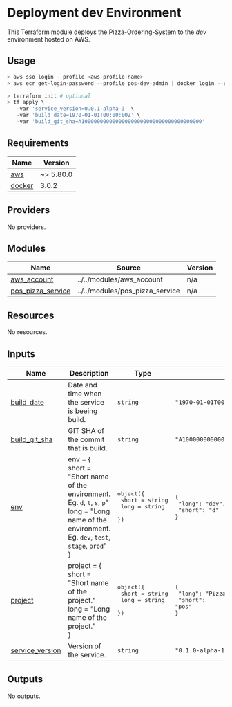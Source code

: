# Deployment dev Environment
This Terraform module deploys the Pizza-Ordering-System to the _dev_ environment hosted on AWS. 
## Usage

```powershell
> aws sso login --profile <aws-profile-name>
> aws ecr get-login-password --profile pos-dev-admin | docker login --username AWS --password-stdin 715841335307.dkr.ecr.eu-central-1.amazonaws.com

> terraform init # optional
> tf apply \
   -var 'service_version=0.0.1-alpha-3' \
   -var 'build_date=1970-01-01T00:00:00Z' \
   -var 'build_git_sha=A100000000000000000000000000000000000000'
```


## Requirements

| Name | Version |
|------|---------|
| <a name="requirement_aws"></a> [aws](#requirement\_aws) | ~> 5.80.0 |
| <a name="requirement_docker"></a> [docker](#requirement\_docker) | 3.0.2 |

## Providers

No providers.

## Modules

| Name | Source | Version |
|------|--------|---------|
| <a name="module_aws_account"></a> [aws\_account](#module\_aws\_account) | ../../modules/aws_account | n/a |
| <a name="module_pos_pizza_service"></a> [pos\_pizza\_service](#module\_pos\_pizza\_service) | ../../modules/pos_pizza_service | n/a |

## Resources

No resources.

## Inputs

| Name | Description | Type | Default | Required |
|------|-------------|------|---------|:--------:|
| <a name="input_build_date"></a> [build\_date](#input\_build\_date) | Date and time when the service is beeing build. | `string` | `"1970-01-01T00:00:00Z"` | no |
| <a name="input_build_git_sha"></a> [build\_git\_sha](#input\_build\_git\_sha) | GIT SHA of the commit that is build. | `string` | `"A100000000000000000000000000000000000000"` | no |
| <a name="input_env"></a> [env](#input\_env) | env = {<br/>      short = "Short name of the environment. Eg. `d`, `t`, `s`, `p`"<br/>      long  = "Long name of the environment. Eg. `dev`, `test`, `stage`, `prod`"<br/>    } | <pre>object({<br/>    short = string<br/>    long  = string<br/>  })</pre> | <pre>{<br/>  "long": "dev",<br/>  "short": "d"<br/>}</pre> | no |
| <a name="input_project"></a> [project](#input\_project) | project = {<br/>      short = "Short name of the project."<br/>      long  = "Long name of the project."<br/>    } | <pre>object({<br/>    short = string<br/>    long  = string<br/>  })</pre> | <pre>{<br/>  "long": "Pizza-Ordering-Service",<br/>  "short": "pos"<br/>}</pre> | no |
| <a name="input_service_version"></a> [service\_version](#input\_service\_version) | Version of the service. | `string` | `"0.1.0-alpha-119"` | no |

## Outputs

No outputs.
